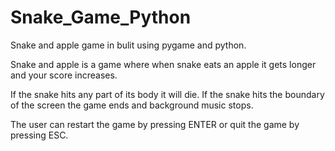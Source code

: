 # Snake_Game_Python


Snake and apple game in bulit using pygame and python.

Snake and apple is a  game where when snake eats an apple it gets longer and your score increases. 

If the snake hits any part of its body it will die.
If the snake hits the boundary of the screen the game ends and background music stops. 

The user can restart the game by pressing ENTER or quit the game by pressing ESC.
